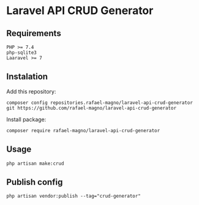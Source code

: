# Laravel API CRUD Generator

## Requirements

```
PHP >= 7.4
php-sqlite3
Laaravel >= 7
```

## Instalation

Add this repository:

`composer config repositories.rafael-magno/laravel-api-crud-generator git https://github.com/rafael-magno/laravel-api-crud-generator`

Install package:

`composer require rafael-magno/laravel-api-crud-generator`

## Usage

`php artisan make:crud`

## Publish config

`php artisan vendor:publish --tag="crud-generator"`
